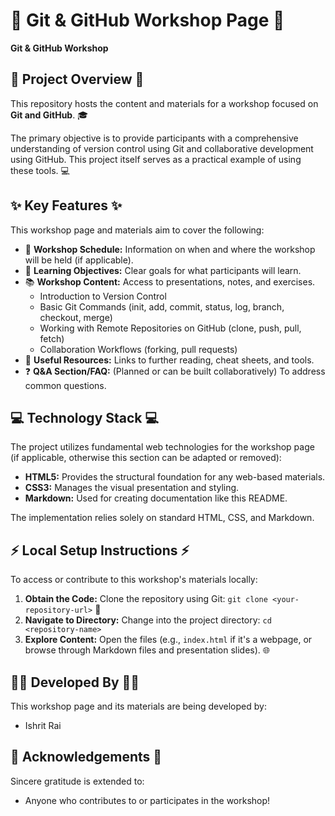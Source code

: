 # 🚀 Git & GitHub Workshop Page 🚀

**Git & GitHub Workshop**

## 🌟 Project Overview 🌟

This repository hosts the content and materials for a workshop focused on **Git and GitHub**. 🎓

The primary objective is to provide participants with a comprehensive understanding of version control using Git and collaborative development using GitHub. This project itself serves as a practical example of using these tools. 💻

## ✨ Key Features ✨

This workshop page and materials aim to cover the following:

* 📅 **Workshop Schedule:** Information on when and where the workshop will be held (if applicable).
* 📝 **Learning Objectives:** Clear goals for what participants will learn.
* 📚 **Workshop Content:** Access to presentations, notes, and exercises.
  * Introduction to Version Control
  * Basic Git Commands (init, add, commit, status, log, branch, checkout, merge)
  * Working with Remote Repositories on GitHub (clone, push, pull, fetch)
  * Collaboration Workflows (forking, pull requests)
* 🔗 **Useful Resources:** Links to further reading, cheat sheets, and tools.
* ❓ **Q&A Section/FAQ:** (Planned or can be built collaboratively) To address common questions.

## 💻 Technology Stack 💻

The project utilizes fundamental web technologies for the workshop page (if applicable, otherwise this section can be adapted or removed):

* **HTML5:** Provides the structural foundation for any web-based materials.
* **CSS3:** Manages the visual presentation and styling.
* **Markdown:** Used for creating documentation like this README.

The implementation relies solely on standard HTML, CSS, and Markdown.

## ⚡ Local Setup Instructions ⚡

To access or contribute to this workshop's materials locally:

1.  **Obtain the Code:** Clone the repository using Git: `git clone <your-repository-url>` 📁
2.  **Navigate to Directory:** Change into the project directory: `cd <repository-name>`
3.  **Explore Content:** Open the files (e.g., `index.html` if it's a webpage, or browse through Markdown files and presentation slides). 🌐

## 🧑‍💻 Developed By 🧑‍💻

This workshop page and its materials are being developed by:

* Ishrit Rai

## 🙏 Acknowledgements 🙏

Sincere gratitude is extended to:

* Anyone who contributes to or participates in the workshop!
